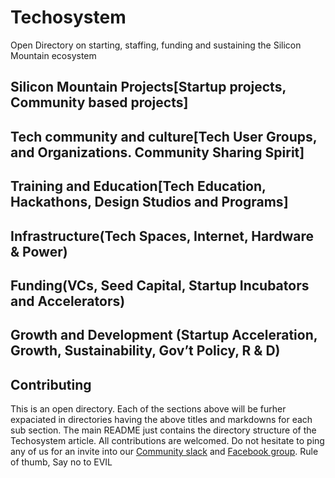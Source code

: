 # Techosystem
Open Directory on starting, staffing, funding and sustaining the Silicon Mountain ecosystem

## Silicon Mountain Projects[Startup projects, Community based projects]

## Tech community and culture[Tech User Groups, and Organizations. Community Sharing Spirit]

## Training and Education[Tech Education, Hackathons, Design Studios and Programs]

## Infrastructure(Tech Spaces, Internet, Hardware & Power)

## Funding(VCs, Seed Capital, Startup Incubators and Accelerators)

## Growth and Development (Startup Acceleration, Growth, Sustainability, Gov’t Policy, R & D)


## Contributing
This is an open directory. Each of the sections above will be furher expaciated in directories having the above titles and markdowns for each sub section. The main README just contains the directory structure of the Techosystem article. All contributions are welcomed. Do not hesitate to ping any of us for an invite into our [Community slack]() and [Facebook group](). Rule of thumb, Say no to EVIL
